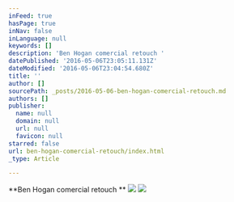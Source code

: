 ```yaml
---
inFeed: true
hasPage: true
inNav: false
inLanguage: null
keywords: []
description: 'Ben Hogan comercial retouch '
datePublished: '2016-05-06T23:05:11.131Z'
dateModified: '2016-05-06T23:04:54.680Z'
title: ''
author: []
sourcePath: _posts/2016-05-06-ben-hogan-comercial-retouch.md
authors: []
publisher:
  name: null
  domain: null
  url: null
  favicon: null
starred: false
url: ben-hogan-comercial-retouch/index.html
_type: Article

---
```

**Ben Hogan comercial retouch **
![](https://the-grid-user-content.s3-us-west-2.amazonaws.com/79ff558d-6b4a-4f13-a978-6e9b60b7329e.jpg)
![](https://the-grid-user-content.s3-us-west-2.amazonaws.com/d4a302ab-349e-4b2b-a315-3fd874d7786c.jpg)